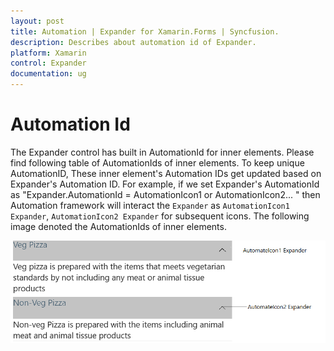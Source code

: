 ```yaml
---
layout: post 
title: Automation | Expander for Xamarin.Forms | Syncfusion.
description: Describes about automation id of Expander.
platform: Xamarin
control: Expander
documentation: ug
---
```

# Automation Id

The Expander control has built in AutomationId for inner elements. Please find following table of AutomationIds of inner elements. To keep unique 
AutomationID, These inner element's Automation IDs get updated based on Expander's Automation ID. For example, if we set Expander's AutomationId as
"Expander.AutomationId = AutomationIcon1 or AutomationIcon2... " then Automation framework will interact the `Expander` as `AutomationIcon1 Expander`, `AutomationIcon2 Expander` for subsequent icons.
 The following image denoted the AutomationIds of inner elements.

![Automation id for expander](expander_images/ExpanderAutomationImage.png)

